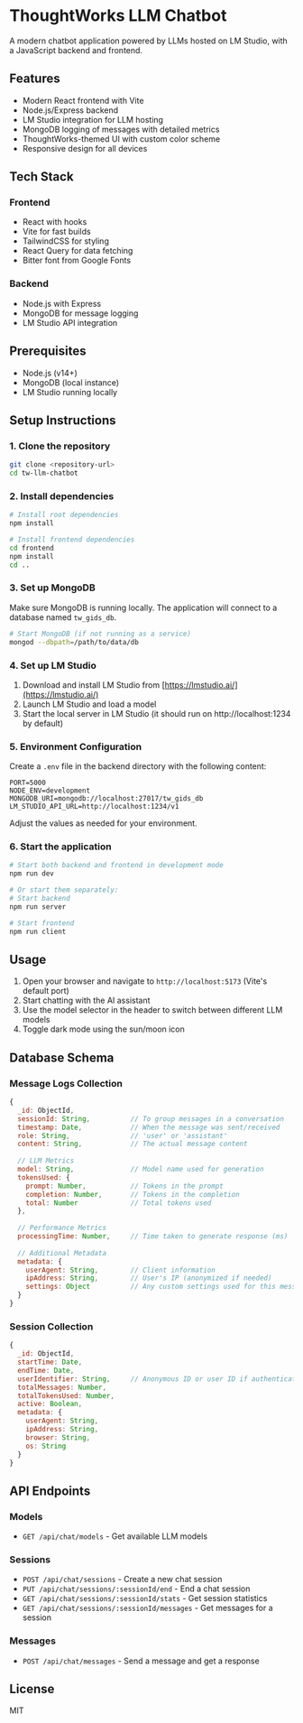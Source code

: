 # ThoughtWorks LLM Chatbot

A modern chatbot application powered by LLMs hosted on LM Studio, with a JavaScript backend and frontend.

## Features

- Modern React frontend with Vite
- Node.js/Express backend
- LM Studio integration for LLM hosting
- MongoDB logging of messages with detailed metrics
- ThoughtWorks-themed UI with custom color scheme
- Responsive design for all devices

## Tech Stack

### Frontend
- React with hooks
- Vite for fast builds
- TailwindCSS for styling
- React Query for data fetching
- Bitter font from Google Fonts

### Backend
- Node.js with Express
- MongoDB for message logging
- LM Studio API integration

## Prerequisites

- Node.js (v14+)
- MongoDB (local instance)
- LM Studio running locally

## Setup Instructions

### 1. Clone the repository

```bash
git clone <repository-url>
cd tw-llm-chatbot
```

### 2. Install dependencies

```bash
# Install root dependencies
npm install

# Install frontend dependencies
cd frontend
npm install
cd ..
```

### 3. Set up MongoDB

Make sure MongoDB is running locally. The application will connect to a database named `tw_gids_db`.

```bash
# Start MongoDB (if not running as a service)
mongod --dbpath=/path/to/data/db
```

### 4. Set up LM Studio

1. Download and install LM Studio from [https://lmstudio.ai/](https://lmstudio.ai/)
2. Launch LM Studio and load a model
3. Start the local server in LM Studio (it should run on http://localhost:1234 by default)

### 5. Environment Configuration

Create a `.env` file in the backend directory with the following content:

```
PORT=5000
NODE_ENV=development
MONGODB_URI=mongodb://localhost:27017/tw_gids_db
LM_STUDIO_API_URL=http://localhost:1234/v1
```

Adjust the values as needed for your environment.

### 6. Start the application

```bash
# Start both backend and frontend in development mode
npm run dev

# Or start them separately:
# Start backend
npm run server

# Start frontend
npm run client
```

## Usage

1. Open your browser and navigate to `http://localhost:5173` (Vite's default port)
2. Start chatting with the AI assistant
3. Use the model selector in the header to switch between different LLM models
4. Toggle dark mode using the sun/moon icon

## Database Schema

### Message Logs Collection

```javascript
{
  _id: ObjectId,
  sessionId: String,          // To group messages in a conversation
  timestamp: Date,            // When the message was sent/received
  role: String,               // 'user' or 'assistant'
  content: String,            // The actual message content
  
  // LLM Metrics
  model: String,              // Model name used for generation
  tokensUsed: {
    prompt: Number,           // Tokens in the prompt
    completion: Number,       // Tokens in the completion
    total: Number             // Total tokens used
  },
  
  // Performance Metrics
  processingTime: Number,     // Time taken to generate response (ms)
  
  // Additional Metadata
  metadata: {
    userAgent: String,        // Client information
    ipAddress: String,        // User's IP (anonymized if needed)
    settings: Object          // Any custom settings used for this message
  }
}
```

### Session Collection

```javascript
{
  _id: ObjectId,
  startTime: Date,
  endTime: Date,
  userIdentifier: String,     // Anonymous ID or user ID if authenticated
  totalMessages: Number,
  totalTokensUsed: Number,
  active: Boolean,
  metadata: {
    userAgent: String,
    ipAddress: String,
    browser: String,
    os: String
  }
}
```

## API Endpoints

### Models
- `GET /api/chat/models` - Get available LLM models

### Sessions
- `POST /api/chat/sessions` - Create a new chat session
- `PUT /api/chat/sessions/:sessionId/end` - End a chat session
- `GET /api/chat/sessions/:sessionId/stats` - Get session statistics
- `GET /api/chat/sessions/:sessionId/messages` - Get messages for a session

### Messages
- `POST /api/chat/messages` - Send a message and get a response

## License

MIT
